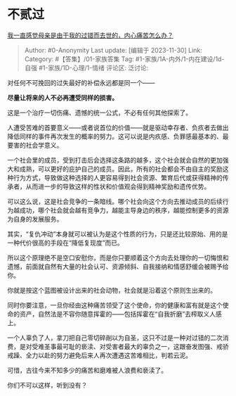 # 不贰过
[我一直感觉母亲是由于我的过错而去世的，内心痛苦怎么办？](https://www.zhihu.com/question/598417297/answer/3308508492)

> Author: #0-Anonymity
> Last update: [编辑于 2023-11-30]
> Link:
> Category: #【答集】/01-家族答集
> Tag: #1-家族/1A-内外/1-内在建设/1d-自强 #1-家族/1D-心理/1-情绪
> 评论区:
> 泛讨论:

对任何不可挽回的过失最好的补偿永远都是同一个——

**尽量让将来的人不必再遭受同样的损害。**

这是一个治疗一切伤痛、遗憾的统一公式，不必有任何其他探索了。

人遭受苦难的首要意义——或者说首位的价值——就是驱动幸存者、负疚者去做出降低同样的事件再次发生的概率的努力。这可以说是内疚感、负罪感最基本的、最要害的社会学意义。

一个社会里的成员，受到打击后会选择这条路的越多，这个社会就会自然的更加强大和成熟，可以更好的庇护自己的成员。因此，所有的社会都会不由自主的奖励这种行为方式，导致做这种选择的人更容易得到社会资源、繁育后代或获得精神的传承者，从而进一步的导致这样的性状和价值观会得到精神奖励和遗传优势。

可以这么说，这是社会竞争的一条暗线。哪个社会向这个方向去推动成员的后续行为越成功，哪个社会就会越有竞争力，越能主导身边的秩序，越能控制更多的资源为自身的发展服务。

其实，“复仇冲动”本身就可以被认为是这个性质的行为，只是还比较原始、用的是一种代价很高的手段在“降低复现度”而已。

所以这个原理绝不是空口安慰你，而是你只要顺着这个方向去处理你的一切悔恨和遗憾，前面就自然有大量的社会认可、资源倾斜、自我接纳和情感舒缓会被赐予给你。

你就是按这个蓝图被设计出来的社会动物，社会就是沿着这个原则生出来的。

同时你要注意，一旦你经由这种痛苦领受了这个使命，你的健康和富有就是这个使命的资产，自然法是不容你随意挥霍的——包括挥霍在“自我折磨”去榨取义人感上。

一个人辜负了人，拿刀把自己零切碎剮以为自圣，这只不过是一种对过错的二次消费，是对受难圣事最可耻的亵渎、对受害者最大的辜负之一，这跟奋发图强、戒骄戒躁、全力以赴的努力避免后来人再次遭遇这苦难相比，判若云泥。

可惜，古往今来不知多少的痛苦和磨难被人浪费和亵渎了。

你们不可以这样，听到没有？
